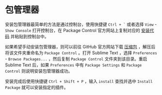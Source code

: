 # 包管理器

安装包管理器最简单的方法是通过控制台，使用快捷键 `` Ctrl + ` `` 或者选择 `View` - `Show Console` 打开控制台，在 Package Control 官方网站上复制对应的 [安装代码](https://packagecontrol.io/installation) 并粘贴到控制台中。

如果希望手动安装包管理器，则可以前往 GitHub 官方网站下载 [压缩包](https://github.com/wbond/package_control) ，解压后将该文件夹重命名为 `Package Control` 。打开 Sublime Text ，选择 `Preferences` - `Browse Packages...` ，然后复制 `Package Control` 文件夹到该目录。重启 Sublime Text 后，如果 `Preferences` 中有 `Package Settings` 和 `Package Control` 则说明安装包管理器成功。

安装完成后使用快捷键 `Ctrl + Shift + P` ，输入 `install` 查找并选中 `Install Package` 就可以安装指定的插件。